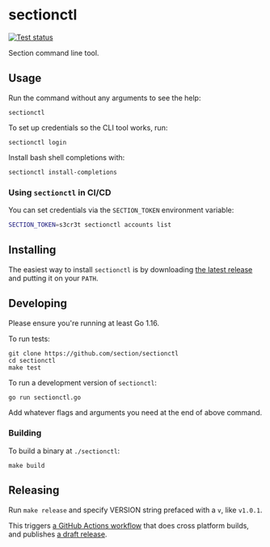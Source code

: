 # sectionctl

[![Test status](https://github.com/section/sectionctl/workflows/Test/badge.svg?event=push)](https://github.com/section/sectionctl/actions?query=workflow%3ATest+event%3Apush)

Section command line tool.

## Usage

Run the command without any arguments to see the help:

```
sectionctl
```

To set up credentials so the CLI tool works, run:

```
sectionctl login
```

Install bash shell completions with:

```
sectionctl install-completions
```

### Using `sectionctl` in CI/CD

You can set credentials via the `SECTION_TOKEN` environment variable:

``` bash
SECTION_TOKEN=s3cr3t sectionctl accounts list
```

## Installing

The easiest way to install `sectionctl` is by downloading [the latest release](https://github.com/section/sectionctl/releases/latest) and putting it on your `PATH`.

## Developing

Please ensure you're running at least Go 1.16.

To run tests:

```
git clone https://github.com/section/sectionctl
cd sectionctl
make test
```

To run a development version of `sectionctl`:

```
go run sectionctl.go
```

Add whatever flags and arguments you need at the end of above command.

### Building

To build a binary at `./sectionctl`:

```
make build
```

## Releasing

Run `make release` and specify VERSION string prefaced with a `v`, like `v1.0.1`.

This triggers [a GitHub Actions workflow](https://github.com/section/sectionctl/actions?query=workflow%3A%22Build+and+release+sectionctl+binaries%22) that does cross platform builds, and publishes [a draft release](https://github.com/section/sectionctl/releases).
